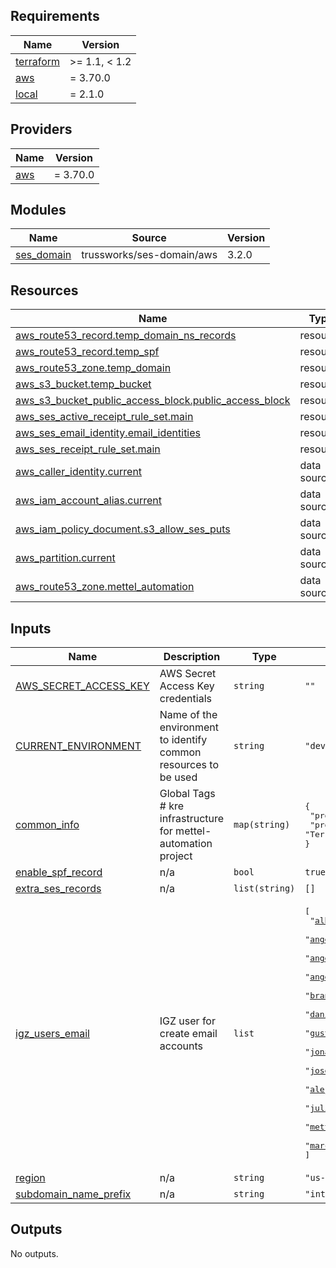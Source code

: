 ## Requirements

| Name | Version |
|------|---------|
| <a name="requirement_terraform"></a> [terraform](#requirement\_terraform) | >= 1.1, < 1.2 |
| <a name="requirement_aws"></a> [aws](#requirement\_aws) | = 3.70.0 |
| <a name="requirement_local"></a> [local](#requirement\_local) | = 2.1.0 |

## Providers

| Name | Version |
|------|---------|
| <a name="provider_aws"></a> [aws](#provider\_aws) | = 3.70.0 |

## Modules

| Name | Source | Version |
|------|--------|---------|
| <a name="module_ses_domain"></a> [ses\_domain](#module\_ses\_domain) | trussworks/ses-domain/aws | 3.2.0 |

## Resources

| Name | Type |
|------|------|
| [aws_route53_record.temp_domain_ns_records](https://registry.terraform.io/providers/hashicorp/aws/3.70.0/docs/resources/route53_record) | resource |
| [aws_route53_record.temp_spf](https://registry.terraform.io/providers/hashicorp/aws/3.70.0/docs/resources/route53_record) | resource |
| [aws_route53_zone.temp_domain](https://registry.terraform.io/providers/hashicorp/aws/3.70.0/docs/resources/route53_zone) | resource |
| [aws_s3_bucket.temp_bucket](https://registry.terraform.io/providers/hashicorp/aws/3.70.0/docs/resources/s3_bucket) | resource |
| [aws_s3_bucket_public_access_block.public_access_block](https://registry.terraform.io/providers/hashicorp/aws/3.70.0/docs/resources/s3_bucket_public_access_block) | resource |
| [aws_ses_active_receipt_rule_set.main](https://registry.terraform.io/providers/hashicorp/aws/3.70.0/docs/resources/ses_active_receipt_rule_set) | resource |
| [aws_ses_email_identity.email_identities](https://registry.terraform.io/providers/hashicorp/aws/3.70.0/docs/resources/ses_email_identity) | resource |
| [aws_ses_receipt_rule_set.main](https://registry.terraform.io/providers/hashicorp/aws/3.70.0/docs/resources/ses_receipt_rule_set) | resource |
| [aws_caller_identity.current](https://registry.terraform.io/providers/hashicorp/aws/3.70.0/docs/data-sources/caller_identity) | data source |
| [aws_iam_account_alias.current](https://registry.terraform.io/providers/hashicorp/aws/3.70.0/docs/data-sources/iam_account_alias) | data source |
| [aws_iam_policy_document.s3_allow_ses_puts](https://registry.terraform.io/providers/hashicorp/aws/3.70.0/docs/data-sources/iam_policy_document) | data source |
| [aws_partition.current](https://registry.terraform.io/providers/hashicorp/aws/3.70.0/docs/data-sources/partition) | data source |
| [aws_route53_zone.mettel_automation](https://registry.terraform.io/providers/hashicorp/aws/3.70.0/docs/data-sources/route53_zone) | data source |

## Inputs

| Name | Description | Type | Default | Required |
|------|-------------|------|---------|:--------:|
| <a name="input_AWS_SECRET_ACCESS_KEY"></a> [AWS\_SECRET\_ACCESS\_KEY](#input\_AWS\_SECRET\_ACCESS\_KEY) | AWS Secret Access Key credentials | `string` | `""` | no |
| <a name="input_CURRENT_ENVIRONMENT"></a> [CURRENT\_ENVIRONMENT](#input\_CURRENT\_ENVIRONMENT) | Name of the environment to identify common resources to be used | `string` | `"dev"` | no |
| <a name="input_common_info"></a> [common\_info](#input\_common\_info) | Global Tags # kre infrastructure for mettel-automation project | `map(string)` | <pre>{<br>  "project": "mettel-automation-kre",<br>  "provisioning": "Terraform"<br>}</pre> | no |
| <a name="input_enable_spf_record"></a> [enable\_spf\_record](#input\_enable\_spf\_record) | n/a | `bool` | `true` | no |
| <a name="input_extra_ses_records"></a> [extra\_ses\_records](#input\_extra\_ses\_records) | n/a | `list(string)` | `[]` | no |
| <a name="input_igz_users_email"></a> [igz\_users\_email](#input\_igz\_users\_email) | IGZ user for create email accounts | `list` | <pre>[<br>  "alberto.iglesias@intelygenz.com",<br>  "angel.costales@intelygenz.com",<br>  "angel.sanchez@intelygenz.com",<br>  "angelluis.piquero@intelygenz.com",<br>  "brandon.samudio@intelygenz.com",<br>  "daniel.fernandez@intelygenz.com",<br>  "gustavo.marin@intelygenz.com",<br>  "jonas.dacruz@intelygenz.com",<br>  "joseluis.vega@intelygenz.com",<br>  "alejandro.aceituna@intelygenz.com",<br>  "julia.hossu@intelygenz.com",<br>  "mettel@intelygenz.com",<br>  "marc.vivancos@intelygenz.com"<br>]</pre> | no |
| <a name="input_region"></a> [region](#input\_region) | n/a | `string` | `"us-east-1"` | no |
| <a name="input_subdomain_name_prefix"></a> [subdomain\_name\_prefix](#input\_subdomain\_name\_prefix) | n/a | `string` | `"intelygenz"` | no |

## Outputs

No outputs.
